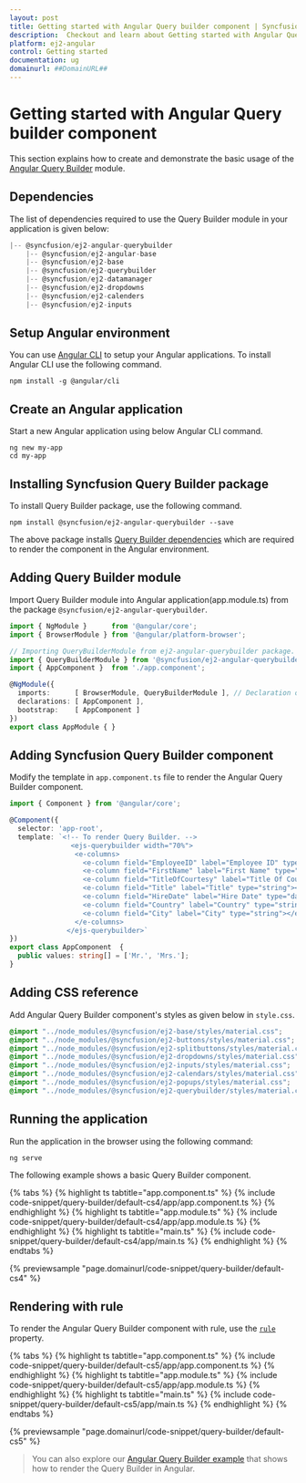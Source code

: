```yaml
---
layout: post
title: Getting started with Angular Query builder component | Syncfusion
description:  Checkout and learn about Getting started with Angular Query builder component of Syncfusion Essential JS 2 and more details.
platform: ej2-angular
control: Getting started 
documentation: ug
domainurl: ##DomainURL##
---
```


# Getting started with Angular Query builder component

This section explains how to create and demonstrate the basic usage of the [Angular Query Builder](https://www.syncfusion.com/angular-ui-components/angular-query-builder) module.

## Dependencies

The list of dependencies required to use the Query Builder module in your application is given below:

```javascript
|-- @syncfusion/ej2-angular-querybuilder
    |-- @syncfusion/ej2-angular-base
    |-- @syncfusion/ej2-base
    |-- @syncfusion/ej2-querybuilder
    |-- @syncfusion/ej2-datamanager
    |-- @syncfusion/ej2-dropdowns
    |-- @syncfusion/ej2-calenders
    |-- @syncfusion/ej2-inputs
```

## Setup Angular environment

You can use [Angular CLI](https://github.com/angular/angular-cli) to setup your Angular applications. To install Angular CLI use the following command.

```
npm install -g @angular/cli
```

## Create an Angular application

Start a new Angular application using below Angular CLI command.

```
ng new my-app
cd my-app
```

## Installing Syncfusion Query Builder package

To install Query Builder package, use the following command.

```
npm install @syncfusion/ej2-angular-querybuilder --save
```

The above package installs [Query Builder dependencies](./getting-started#dependencies) which are required to render the component in the Angular environment.

## Adding Query Builder module

Import Query Builder module into Angular application(app.module.ts) from the package `@syncfusion/ej2-angular-querybuilder`.

```typescript
import { NgModule }      from '@angular/core';
import { BrowserModule } from '@angular/platform-browser';

// Importing QueryBuilderModule from ej2-angular-querybuilder package.
import { QueryBuilderModule } from '@syncfusion/ej2-angular-querybuilder';
import { AppComponent }  from './app.component';

@NgModule({
  imports:      [ BrowserModule, QueryBuilderModule ], // Declaration of QueryBuilder module into NgModule.
  declarations: [ AppComponent ],
  bootstrap:    [ AppComponent ]
})
export class AppModule { }

```

## Adding Syncfusion Query Builder component

Modify the template in `app.component.ts` file to render the Angular Query Builder component.

```typescript
import { Component } from '@angular/core';

@Component({
  selector: 'app-root',
  template: `<!-- To render Query Builder. -->
               <ejs-querybuilder width="70%">
                <e-columns>
                  <e-column field="EmployeeID" label="Employee ID" type="number"></e-column>
                  <e-column field="FirstName" label="First Name" type="string"></e-column>
                  <e-column field="TitleOfCourtesy" label="Title Of Courtesy" type="boolean" [values]="values"></e-column>
                  <e-column field="Title" label="Title" type="string"></e-column>
                  <e-column field="HireDate" label="Hire Date" type="date" format="dd/MM/yyyy"></e-column>
                  <e-column field="Country" label="Country" type="string"></e-column>
                  <e-column field="City" label="City" type="string"></e-column>
                </e-columns>
              </ejs-querybuilder>`
})
export class AppComponent  {
  public values: string[] = ['Mr.', 'Mrs.'];
}
```

## Adding CSS reference

Add Angular Query Builder component's styles as given below in `style.css`.

```css
@import "../node_modules/@syncfusion/ej2-base/styles/material.css";
@import "../node_modules/@syncfusion/ej2-buttons/styles/material.css";
@import "../node_modules/@syncfusion/ej2-splitbuttons/styles/material.css";
@import "../node_modules/@syncfusion/ej2-dropdowns/styles/material.css";
@import "../node_modules/@syncfusion/ej2-inputs/styles/material.css";
@import "../node_modules/@syncfusion/ej2-calendars/styles/material.css";
@import "../node_modules/@syncfusion/ej2-popups/styles/material.css";
@import "../node_modules/@syncfusion/ej2-querybuilder/styles/material.css";
```

## Running the application

Run the application in the browser using the following command:

```
ng serve
```

The following example shows a basic Query Builder component.

{% tabs %}
{% highlight ts tabtitle="app.component.ts" %}
{% include code-snippet/query-builder/default-cs4/app/app.component.ts %}
{% endhighlight %}
{% highlight ts tabtitle="app.module.ts" %}
{% include code-snippet/query-builder/default-cs4/app/app.module.ts %}
{% endhighlight %}
{% highlight ts tabtitle="main.ts" %}
{% include code-snippet/query-builder/default-cs4/app/main.ts %}
{% endhighlight %}
{% endtabs %}
  
{% previewsample "page.domainurl/code-snippet/query-builder/default-cs4" %}

## Rendering with rule

To render the Angular Query Builder component with rule, use the [`rule`](https://ej2.syncfusion.com/angular/documentation/api/query-builder/#rule) property.

{% tabs %}
{% highlight ts tabtitle="app.component.ts" %}
{% include code-snippet/query-builder/default-cs5/app/app.component.ts %}
{% endhighlight %}
{% highlight ts tabtitle="app.module.ts" %}
{% include code-snippet/query-builder/default-cs5/app/app.module.ts %}
{% endhighlight %}
{% highlight ts tabtitle="main.ts" %}
{% include code-snippet/query-builder/default-cs5/app/main.ts %}
{% endhighlight %}
{% endtabs %}
  
{% previewsample "page.domainurl/code-snippet/query-builder/default-cs5" %}

> You can also explore our [Angular Query Builder example](https://ej2.syncfusion.com/angular/demos/#/material/query-builder/default.html) that shows how to render the Query Builder in Angular.
